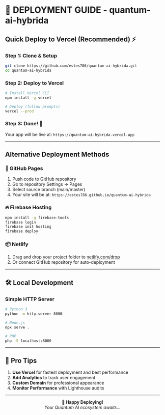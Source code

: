 # 🚀 DEPLOYMENT GUIDE - quantum-ai-hybrida

## Quick Deploy to Vercel (Recommended) ⚡

### Step 1: Clone & Setup
```bash
git clone https://github.com/estes786/quantum-ai-hybrida.git
cd quantum-ai-hybrida
```

### Step 2: Deploy to Vercel
```bash
# Install Vercel CLI
npm install -g vercel

# Deploy (follow prompts)
vercel --prod
```

### Step 3: Done! 🎉
Your app will be live at: `https://quantum-ai-hybrida.vercel.app`

---

## Alternative Deployment Methods

### 🐙 GitHub Pages
1. Push code to GitHub repository
2. Go to repository Settings → Pages
3. Select source branch (main/master)
4. Your site will be at: `https://estes786.github.io/quantum-ai-hybrida`

### 🔥 Firebase Hosting
```bash
npm install -g firebase-tools
firebase login
firebase init hosting
firebase deploy
```

### 📦 Netlify
1. Drag and drop your project folder to [netlify.com/drop](https://netlify.com/drop)
2. Or connect GitHub repository for auto-deployment

---

## 🛠️ Local Development

### Simple HTTP Server
```bash
# Python 3
python -m http.server 8000

# Node.js
npx serve .

# PHP
php -S localhost:8000
```

---

## 🎯 Pro Tips

1. **Use Vercel** for fastest deployment and best performance
2. **Add Analytics** to track user engagement
3. **Custom Domain** for professional appearance
4. **Monitor Performance** with Lighthouse audits

---

<p align="center">
  <strong>🎉 Happy Deploying!</strong><br>
  <em>Your Quantum AI ecosystem awaits...</em>
</p>